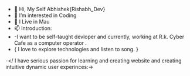 - 👋 Hi, My Self Abhishek{Rishabh_Dev}
- 👀 I’m interested in Coding 
- 🌱 I Live in Mau 
- 📫 Introduction:
- -I want to be self-taught devloper and currently, working at R.k. Cyber Cafe as a computer operator .
- { I love to explore technologies and listen  to song. }

-</ I have serious passion for learning and creating website and creating intuitive dynamic user experinces:-> 
<!---
RishabhDev8726/RishabhDev8726 is a ✨ special ✨ repository because its `README.md` (this file) appears on your GitHub profile.
You can click the Preview link to take a look at your changes.
--->
